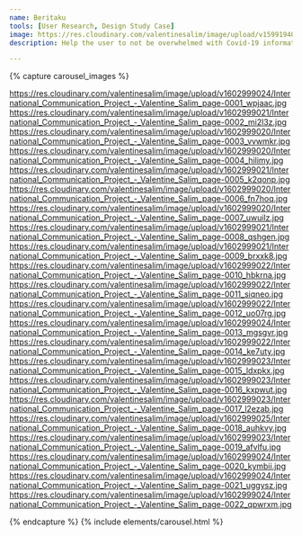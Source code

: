 ```yaml
---
name: Beritaku
tools: [User Research, Design Study Case]
image: https://res.cloudinary.com/valentinesalim/image/upload/v1599194021/GROUP_3_Chapter_4_Challenge.001_rvb9qo.jpg
description: Help the user to not be overwhelmed with Covid-19 informations.

---
```


{% capture carousel_images %}

https://res.cloudinary.com/valentinesalim/image/upload/v1602999024/International_Communication_Project_-_Valentine_Salim_page-0001_wpjaac.jpg
https://res.cloudinary.com/valentinesalim/image/upload/v1602999021/International_Communication_Project_-_Valentine_Salim_page-0002_mi2l3z.jpg
https://res.cloudinary.com/valentinesalim/image/upload/v1602999020/International_Communication_Project_-_Valentine_Salim_page-0003_vvwmkr.jpg
https://res.cloudinary.com/valentinesalim/image/upload/v1602999020/International_Communication_Project_-_Valentine_Salim_page-0004_hilimy.jpg
https://res.cloudinary.com/valentinesalim/image/upload/v1602999021/International_Communication_Project_-_Valentine_Salim_page-0005_k2qonp.jpg
https://res.cloudinary.com/valentinesalim/image/upload/v1602999020/International_Communication_Project_-_Valentine_Salim_page-0006_fn7hoq.jpg
https://res.cloudinary.com/valentinesalim/image/upload/v1602999020/International_Communication_Project_-_Valentine_Salim_page-0007_uwuilz.jpg
https://res.cloudinary.com/valentinesalim/image/upload/v1602999021/International_Communication_Project_-_Valentine_Salim_page-0008_qshgen.jpg
https://res.cloudinary.com/valentinesalim/image/upload/v1602999021/International_Communication_Project_-_Valentine_Salim_page-0009_brxxk8.jpg
https://res.cloudinary.com/valentinesalim/image/upload/v1602999022/International_Communication_Project_-_Valentine_Salim_page-0010_hbkrna.jpg
https://res.cloudinary.com/valentinesalim/image/upload/v1602999022/International_Communication_Project_-_Valentine_Salim_page-0011_siqneo.jpg
https://res.cloudinary.com/valentinesalim/image/upload/v1602999022/International_Communication_Project_-_Valentine_Salim_page-0012_uo07rg.jpg
https://res.cloudinary.com/valentinesalim/image/upload/v1602999024/International_Communication_Project_-_Valentine_Salim_page-0013_mgsgvr.jpg
https://res.cloudinary.com/valentinesalim/image/upload/v1602999022/International_Communication_Project_-_Valentine_Salim_page-0014_ke7uty.jpg
https://res.cloudinary.com/valentinesalim/image/upload/v1602999023/International_Communication_Project_-_Valentine_Salim_page-0015_ldxpkx.jpg
https://res.cloudinary.com/valentinesalim/image/upload/v1602999023/International_Communication_Project_-_Valentine_Salim_page-0016_kxpwut.jpg
https://res.cloudinary.com/valentinesalim/image/upload/v1602999023/International_Communication_Project_-_Valentine_Salim_page-0017_l2ezab.jpg
https://res.cloudinary.com/valentinesalim/image/upload/v1602999025/International_Communication_Project_-_Valentine_Salim_page-0018_auhkvy.jpg
https://res.cloudinary.com/valentinesalim/image/upload/v1602999023/International_Communication_Project_-_Valentine_Salim_page-0019_afvlfu.jpg
https://res.cloudinary.com/valentinesalim/image/upload/v1602999024/International_Communication_Project_-_Valentine_Salim_page-0020_kymbii.jpg
https://res.cloudinary.com/valentinesalim/image/upload/v1602999024/International_Communication_Project_-_Valentine_Salim_page-0021_uggysz.jpg
https://res.cloudinary.com/valentinesalim/image/upload/v1602999024/International_Communication_Project_-_Valentine_Salim_page-0022_qpwrxm.jpg













{% endcapture %}
{% include elements/carousel.html %}
